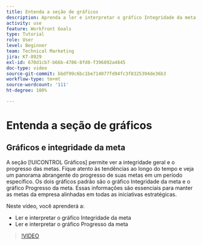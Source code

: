 ```yaml
---
title: Entenda a seção de gráficos
description: Aprenda a ler e interpretar o gráfico Integridade da meta e o gráfico Progresso da meta no [!DNL   Goals].
activity: use
feature: Workfront Goals
type: Tutorial
role: User
level: Beginner
team: Technical Marketing
jira: KT-8929
exl-id: 670d1cb7-b66b-4786-8fd8-f396892a4845
doc-type: video
source-git-commit: bbdf99c6bc1be714077fd94fc3f8325394de36b3
workflow-type: tm+mt
source-wordcount: '111'
ht-degree: 100%

---
```


# Entenda a seção de gráficos

## Gráficos e integridade da meta

A seção [!UICONTROL Gráficos] permite ver a integridade geral e o progresso das metas. Fique atento às tendências ao longo do tempo e veja um panorama abrangente do progresso de suas metas em um período específico. Os dois gráficos padrão são o gráfico Integridade da meta e o gráfico Progresso da meta. Essas informações são essenciais para manter as metas da empresa alinhadas em todas as iniciativas estratégicas.

Neste vídeo, você aprenderá a:

* Ler e interpretar o gráfico Integridade da meta
* Ler e interpretar o gráfico Progresso da meta

>[!VIDEO](https://video.tv.adobe.com/v/335201/?quality=12&learn=on&enablevpops=1)
